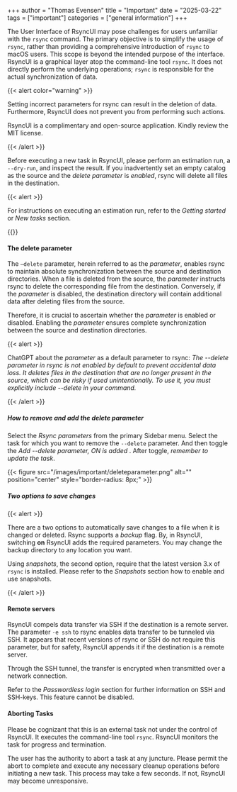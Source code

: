 +++
author = "Thomas Evensen"
title = "Important"
date = "2025-03-22"
tags = ["important"]
categories = ["general information"]
+++

The User Interface of RsyncUI may pose challenges for users unfamiliar with the `rsync` command. The primary objective is to simplify the usage of `rsync`, rather than providing a comprehensive introduction of `rsync` to macOS users. This scope is beyond the intended purpose of the interface. RsyncUI is a graphical layer atop the command-line tool `rsync`. It does not directly perform the underlying operations; `rsync` is responsible for the actual synchronization of data.

{{< alert color="warning" >}}

Setting incorrect parameters for rsync can result in the deletion of data. Furthermore, RsyncUI does not prevent you from performing such actions.

RsyncUI is a complimentary and open-source application. Kindly review the MIT license.

{{< /alert >}}

Before executing a new task in RsyncUI, please perform an estimation run, a `--dry-run`, and inspect the result. If you inadvertently set an empty catalog as the source and the *delete parameter* is *enabled*, rsync will delete all files in the destination.

{{< alert >}}

For instructions on executing an estimation run, refer to the *Getting started* or *New tasks*  section.

{{</alert >}}

#### The delete parameter

The `—delete` parameter, herein referred to as the *parameter*, enables rsync to maintain absolute synchronization between the source and destination directories. When a file is deleted from the source, the *parameter* instructs rsync to delete the corresponding file from the destination. Conversely, if the *parameter* is disabled, the destination directory will contain additional data after deleting files from the source.

Therefore, it is crucial to ascertain whether the *parameter* is enabled or disabled. Enabling the *parameter* ensures complete synchronization between the source and destination directories.

{{< alert >}}

ChatGPT about the *parameter* as a default parameter to rsync: *The --delete parameter in rsync is not enabled by default to prevent accidental data loss. It deletes files in the destination that are no longer present in the source, which can be risky if used unintentionally. To use it, you must explicitly include --delete in your command.*

{{< /alert >}}

##### How to remove and add the delete parameter

Select the *Rsync parameters* from the primary Sidebar menu.  Select the task for which you want to remove the `--delete` parameter. And then toggle the *Add --delete parameter, ON is added* . After toggle, *remember to update the task*.

{{< figure src="/images/important/deleteparameter.png" alt="" position="center" style="border-radius: 8px;" >}}

##### Two options to save changes

{{< alert >}}

There are a two options to automatically save changes to a file when it is changed or deleted. Rsync supports a *backup* flag. By, in RsyncUI, switching **on** RsyncUI adds the required parameters. You may change the backup directory to any location you want.  

Using *snapshots*, the second option,  require that the latest version 3.x of `rsync` is installed. Please refer to the *Snapshots* section how to enable and use snapshots.

{{< /alert >}}

#### Remote servers

RsyncUI compels data transfer via SSH if the destination is a remote server. The parameter `-e ssh` to rsync enables data transfer to be tunneled via SSH. It appears that recent versions of rsync or SSH do not require this parameter, but for safety, RsyncUI appends it if the destination is a remote server.

Through the SSH tunnel, the transfer is encrypted when transmitted over a network connection.

Refer to the *Passwordless login* section for further information on SSH and SSH-keys. This feature cannot be disabled.

#### Aborting Tasks

Please be cognizant that this is an external task not under the control of RsyncUI. It executes the command-line tool `rsync`.
RsyncUI monitors the task for progress and termination.

The user has the authority to abort a task at any juncture. Please permit the abort to complete and execute any necessary cleanup operations before initiating a new task. This process may take a few seconds. If not, RsyncUI may become unresponsive.
